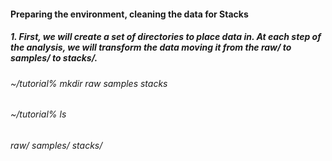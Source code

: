 #### Preparing the environment, cleaning the data for Stacks
##### 1. First, we will create a set of directories to place data in. At each step of the analysis, we will transform the data moving it from the raw/ to samples/ to stacks/.

###### ~/tutorial% mkdir raw samples stacks
###### ~/tutorial% ls
###### raw/  samples/  stacks/
